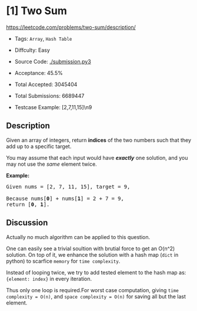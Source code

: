 # [1] Two Sum

<https://leetcode.com/problems/two-sum/description/>

- Tags: `Array`, `Hash Table`

- Diffculty: Easy

- Source Code: [./submission.py3](./submission.py3)

- Acceptance: 45.5%

- Total Accepted: 3045404

- Total Submissions: 6689447

- Testcase Example: [2,7,11,15]\n9

## Description

<p>Given an array of integers, return <strong>indices</strong> of the two numbers such that they add up to a specific target.</p>

<p>You may assume that each input would have <strong><em>exactly</em></strong> one solution, and you may not use the <em>same</em> element twice.</p>

<p><strong>Example:</strong></p>

<pre>
Given nums = [2, 7, 11, 15], target = 9,

Because nums[<strong>0</strong>] + nums[<strong>1</strong>] = 2 + 7 = 9,
return [<strong>0</strong>, <strong>1</strong>].
</pre>

## Discussion

Actually no much algorithm can be applied to this question.

One can easily see a trivial soultion with brutial force to get
an O(n^2) solution. On top of it, we enhance the solution with
a hash map (`dict` in python) to scarfice `memory` for `time complexity`.

Instead of looping twice, we try to add tested element to the hash map as:
`{element: index}` in every iteration.

Thus only one loop is required.For worst case computation,
giving `time complexity = O(n)`, and `space complexity = O(n)` for saving all but the last element.
